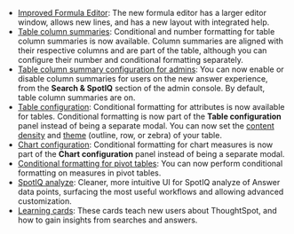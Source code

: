 <ul>
<li> <a href="{{ site.baseurl }}/complex-search/how-to-add-formula.html">Improved Formula Editor</a>: The new formula editor has a larger editor window, allows new lines, and has a new layout with integrated help.</li>
<li> <a href="{{ site.baseurl }}/end-user/search/about-tables.html">Table column summaries</a>: Conditional and number formatting for table column summaries is now available. Column summaries are aligned with their respective columns and are part of the table, although you can configure their number and conditional formatting separately.</li>
<li> <a href="{{ site.baseurl }}/admin/ts-cloud/search-spotiq-settings.html#search">Table column summary configuration for admins</a>: You can now enable or disable column summaries for users on the new answer experience, from the <strong>Search & SpotIQ</strong> section of the admin console. By default, table column summaries are on.</li>
<li> <a href="{{ site.baseurl }}/end-user/search/apply-conditional-formatting.html#table">Table configuration</a>:  Conditional formatting for attributes is now available for tables. Conditional formatting is now part of the <strong>Table configuration</strong> panel instead of being a separate modal. You can now set the <a href="{{ site.baseurl }}/end-user/search/about-tables.html#content-density">content density</a> and <a href="{{ site.baseurl }}/end-user/search/about-tables.html#table-theme">theme</a> (outline, row, or zebra) of your table.</li>
<li> <a href="{{ site.baseurl }}/end-user/search/apply-conditional-formatting.html#conditional-formatting-chart">Chart configuration</a>: Conditional formatting for chart measures is now part of the <strong>Chart configuration</strong> panel instead of being a separate modal.</li>
<li> <a href="{{ site.baseurl }}/end-user/search/apply-conditional-formatting.html#table">Conditional formatting for pivot tables</a>: You can now perform conditional formatting on measures in pivot tables.</li>
<!-- back button functionality removed for now (6/23/21)<li> <a href="{{ site.baseurl }}/complex-search/change-the-view.html#back-button">Back button</a>: Use the in-product back button to the left of a search or Answer name to go back 1 step each time you make a change in an Answer (for example, when you add a new column to the search, drill down, or sort).</li>-->
<li> <a href="{{ site.baseurl }}/spotiq/customization.html#new-answer-experience">SpotIQ analyze</a>: Cleaner, more intuitive UI for SpotIQ analyze of Answer data points, surfacing the most useful workflows and allowing advanced customization.</li>
<li><a href="{{ site.baseurl }}/release/notes.html#learning-cards">Learning cards</a>: These cards teach new users about ThoughtSpot, and how to gain insights from searches and answers.</li>
</ul>
